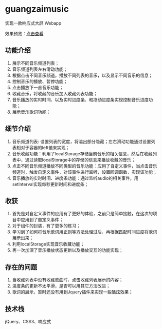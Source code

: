# guangzaimusic

实现一款响应式大屏 Webapp

效果预览：[点击查看](https://x1059455449.github.io/guangzaimusic/conplete.html)

## 功能介绍

1. 展示不同音乐频道列表；
2. 音乐频道列表左右滑动功能；
3. 根据点击不同音乐频道，播放不同列表的音乐，以及显示不同音乐的信息；
4. 控制音乐的播放、暂停功能；
5. 点击播放下一首音乐功能；
6. 收藏音乐，将收藏的音乐加入收藏列表功能；
7. 音乐播放的实时时间、以及实时进度条，和拖动进度条实现控制音乐进度功能；
8. 展示音乐歌词功能；

## 细节介绍

1. 音乐频道列表: 设置列表的宽度，将溢出部分隐藏；左右滑动功能通过设置列表相对于容器的left值来实现；
2. 音乐收藏功能：利用了localStorage存储当前音乐的相关信息，然后在收藏列表中，通过读取localStorage中的存储的信息来播放收藏的音乐；
3. 点击不同音乐频道播放不同类型的音乐功能：应用了自定义事件，当点击音乐频道时，触发自定义事件，对该事件进行监听，设置回调函数，实现该功能；
4. 音乐播放的实时时间、进度条功能：通过监听audio的相关事件，用setInterval实现每秒更新时间和进度条；

## 收获

1. 首先是对自定义事件的应用有了更好的体验，之前只是简单接触，在这次的项目中应用到了自定义事件；
2. 对于组件的封装，有了更多的练习；
3. 学习到了如何将音乐歌词用正则等方法处理过后，再根据匹配时间进度将歌词展示出来；
4. 利用localStorage实现音乐收藏功能；
5. 再一次加深了音乐播放状态更新以及播放交互的功能实现；

## 存在的问题

1. 当收藏列表中没有收藏歌曲时，点击收藏列表展示的内容；
2. 进度条的更新不太平滑，是否可以用其它方法改进；
3. 歌词的展示，暂时还没有用到Jquery插件来实现一些酷炫效果；

## 技术栈

jQuery、CSS3、响应式